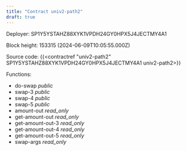 ```yaml
---
title: "Contract univ2-path2"
draft: true
---
```

Deployer: SP1Y5YSTAHZ88XYK1VPDH24GY0HPX5J4JECTMY4A1


 



Block height: 153315 (2024-06-09T10:05:55.000Z)

Source code: {{<contractref "univ2-path2" SP1Y5YSTAHZ88XYK1VPDH24GY0HPX5J4JECTMY4A1 univ2-path2>}}

Functions:

* do-swap _public_
* swap-3 _public_
* swap-4 _public_
* swap-5 _public_
* amount-out _read_only_
* get-amount-out _read_only_
* get-amount-out-3 _read_only_
* get-amount-out-4 _read_only_
* get-amount-out-5 _read_only_
* swap-args _read_only_
